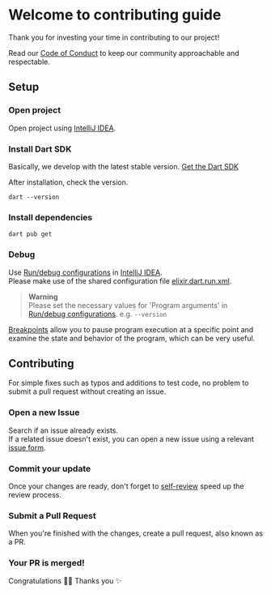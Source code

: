 # Welcome to contributing guide

Thank you for investing your time in contributing to our project!

Read our [Code of Conduct] to keep our community approachable and respectable.

## Setup

### Open project

Open project using [IntelliJ IDEA].

### Install Dart SDK

Basically, we develop with the latest stable version. [Get the Dart SDK]

After installation, check the version.

```shell
dart --version
```

### Install dependencies 

```shell
dart pub get
```

### Debug

Use [Run/debug configurations] in [IntelliJ IDEA].\
Please make use of the shared configuration file [elixir.dart.run.xml].

> **Warning**\
> Please set the necessary values for 'Program arguments' in [Run/debug configurations].
> e.g. `--version`

[Breakpoints] allow you to pause program execution at a specific point and examine the state and behavior of the program, which can be very useful.

## Contributing

For simple fixes such as typos and additions to test code, no problem to submit a pull request without creating an issue.

### Open a new Issue

Search if an issue already exists.\
If a related issue doesn't exist, you can open a new issue using a relevant [issue form].


### Commit your update

Once your changes are ready, don't forget to [self-review] speed up the review process.

### Submit a Pull Request

When you're finished with the changes, create a pull request, also known as a PR.

### Your PR is merged!

Congratulations 🎉🎉 Thanks you ✨

<!-- Links -->
[Code of Conduct]: ./CODE_OF_CONDUCT.md
[IntelliJ IDEA]: https://www.jetbrains.com/idea
[Get the Dart SDK]: https://dart.dev/get-dart
[Run/debug configurations]: https://www.jetbrains.com/help/idea/run-debug-configuration.html
[elixir.dart.run.xml]: ./.run/elixir.dart.run.xml
[Breakpoints]: https://pleiades.io/help/idea/using-breakpoints.html
[issue form]: https://github.com/blendthink/elixir/issues/new/choose
[self-review]: ./docs/contributing/self-review.md
